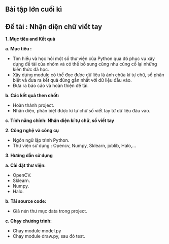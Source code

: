 ## Bài tập lớn cuối kì ##

## Đề tài : Nhận diện chữ viết tay ##

**1. Mục tiêu and Kết quả**

**a. Mục tiêu :** 
 * Tìm hiểu và học hỏi một số thư viện của Python qua đó phục vụ xây dựng đề tài của nhóm và có thể bổ sung cũng như củng cố lại những kiến thức đã học.
 * Xây dựng module có thể đọc được dữ liệu là ảnh chứa kí tự chữ, số phân biệt và đưa ra kết quả đúng gần nhất với dữ liệu đầu vào.
 * Đưa ra báo cáo và hoàn thiện đề tài.

**b. Các kết quả then chốt:** 
 * Hoàn thành project.
 * Nhận diện, phân biệt được kí tự chữ số viết tay từ dữ liệu đâu vào.

**c. Tính năng chính: Nhận diện kí tự chữ, số viết tay**

**2. Công nghệ và công cụ**
* Ngôn ngữ lập trình Python.
* Thư viện sử dụng : Opencv, Numpy, Sklearn, joblib, Halo,...

**3. Hướng dẫn sử dụng**

**a. Cài đặt thư viện:**
* OpenCV.
* Sklearn.
* Numpy.
* Halo.

**b. Tải source code:**
* Giả nén thư mục data trong project.

**c. Chạy chương trình:**
* Chạy module model.py
* Chạy module draw.py, sau đó test.
